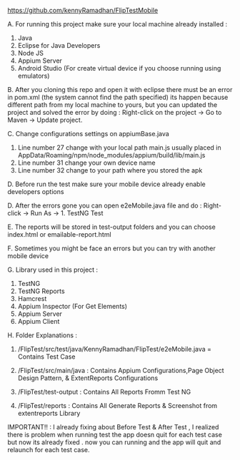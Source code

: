 https://github.com/kennyRamadhan/FlipTestMobile



A. For running this project make sure your local machine already installed :
1. Java
2. Eclipse for Java Developers
3. Node JS
4. Appium Server
5. Android Studio (For create virtual device if you choose running using emulators)

B. After you cloning this repo and open it with eclipse there must be an error in pom.xml (the system cannot find the path specified) its happen because different path from my local machine to yours, but you can updated the project and solved the error by doing : Right-click on the project -> Go to Maven -> Update project.

C. Change configurations settings on appiumBase.java 
1. Line number 27 change with your local path main.js usually placed in AppData/Roaming/npm/node_modules/appium/build/lib/main.js
2. Line number 31 change your own device name
3. Line number 32 change to your path where you stored the apk
      
D. Before run the test make sure your mobile device already enable developers options 

D. After the errors gone you can open e2eMobile.java file and do : Right-click -> Run As -> 1. TestNG Test

E. The reports will be stored in test-output folders and you can choose index.html or emailable-report.html

F. Sometimes you might be face an errors but you can try with another mobile device

G. Library used in this project :
1. TestNG
2. TestNG Reports
3. Hamcrest
4. Appium Inspector (For Get Elements)
5. Appium Server
6. Appium Client

H. Folder Explanations :
1. /FlipTest/src/test/java/KennyRamadhan/FlipTest/e2eMobile.java = Contains Test Case

2. /FlipTest/src/main/java : Contains Appium Configurations,Page Object Design Pattern, & ExtentReports Configurations

3. /FlipTest/test-output : Contains All Reports Fromm Test NG

4. /FlipTest/reports : Contains All Generate Reports & Screenshot from extentreports Library
 

IMPORTANT!! : I already fixing about Before Test & After Test , I realized there is problem when running test the app doesn quit for each test case but now its already fixed . now you can running and the app will quit and relaunch for each test case. 
